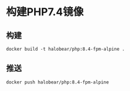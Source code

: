# 构建PHP7.4镜像

## 构建

```shell
docker build -t halobear/php:8.4-fpm-alpine .
```

## 推送

```shell
docker push halobear/php:8.4-fpm-alpine
```
